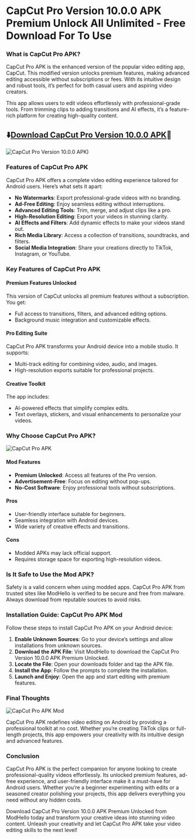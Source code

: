 # CapCut Pro Version 10.0.0 APK Premium Unlock All Unlimited - Free Download For To Use

### What is CapCut Pro APK?  
CapCut Pro APK is the enhanced version of the popular video editing app, CapCut. This modified version unlocks premium features, making advanced editing accessible without subscriptions or fees. With its intuitive design and robust tools, it’s perfect for both casual users and aspiring video creators.  

This app allows users to edit videos effortlessly with professional-grade tools. From trimming clips to adding transitions and AI effects, it’s a feature-rich platform for creating high-quality content.  

## ⬇️[Download CapCut Pro Version 10.0.0 APK](https://modhello.com/capcut/)📲
![CapCut Pro Version 10.0.0 APK)](https://github.com/user-attachments/assets/90c3d874-b146-49a9-887c-ba66f52e7465)


### Features of CapCut Pro APK  
CapCut Pro APK offers a complete video editing experience tailored for Android users. Here’s what sets it apart:  

- **No Watermarks**: Export professional-grade videos with no branding.  
- **Ad-Free Editing**: Enjoy seamless editing without interruptions.  
- **Advanced Editing Tools**: Trim, merge, and adjust clips like a pro.  
- **High-Resolution Editing**: Export your videos in stunning clarity.  
- **AI Effects and Filters**: Add dynamic effects to make your videos stand out.  
- **Rich Media Library**: Access a collection of transitions, soundtracks, and filters.  
- **Social Media Integration**: Share your creations directly to TikTok, Instagram, or YouTube.  


### Key Features of CapCut Pro APK  

#### **Premium Features Unlocked**  
This version of CapCut unlocks all premium features without a subscription. You get:  
- Full access to transitions, filters, and advanced editing options.  
- Background music integration and customizable effects.  

#### **Pro Editing Suite**  
CapCut Pro APK transforms your Android device into a mobile studio. It supports:  
- Multi-track editing for combining video, audio, and images.  
- High-resolution exports suitable for professional projects.  

#### **Creative Toolkit**  
The app includes:  
- AI-powered effects that simplify complex edits.  
- Text overlays, stickers, and visual enhancements to personalize your videos.  


### Why Choose CapCut Pro APK?  

![CapCut Pro APK](https://github.com/user-attachments/assets/bb0b9d7f-78ed-4316-8231-8b7d64a0962d)


#### **Mod Features**  
- **Premium Unlocked**: Access all features of the Pro version.  
- **Advertisement-Free**: Focus on editing without pop-ups.  
- **No-Cost Software**: Enjoy professional tools without subscriptions.  

#### **Pros**  
- User-friendly interface suitable for beginners.  
- Seamless integration with Android devices.  
- Wide variety of creative effects and transitions.  

#### **Cons**  
- Modded APKs may lack official support.  
- Requires storage space for exporting high-resolution videos.  


### Is It Safe to Use the Mod APK?  
Safety is a valid concern when using modded apps. CapCut Pro APK from trusted sites like ModHello is verified to be secure and free from malware. Always download from reputable sources to avoid risks.  


### Installation Guide: CapCut Pro APK Mod  

Follow these steps to install CapCut Pro APK on your Android device:  
1. **Enable Unknown Sources**: Go to your device’s settings and allow installations from unknown sources.  
2. **Download the APK File**: Visit ModHello to download the CapCut Pro Version 10.0.0 APK Premium Unlocked.  
3. **Locate the File**: Open your downloads folder and tap the APK file.  
4. **Install the App**: Follow the prompts to complete the installation.  
5. **Launch and Enjoy**: Open the app and start editing with premium features.  


### Final Thoughts  

![CapCut Pro APK Mod](https://github.com/user-attachments/assets/4ebb8153-646a-4cf9-b207-0d5d5c961232)


CapCut Pro APK redefines video editing on Android by providing a professional toolkit at no cost. Whether you’re creating TikTok clips or full-length projects, this app empowers your creativity with its intuitive design and advanced features.
### Conclusion  

CapCut Pro APK is the perfect companion for anyone looking to create professional-quality videos effortlessly. Its unlocked premium features, ad-free experience, and user-friendly interface make it a must-have for Android users. Whether you’re a beginner experimenting with edits or a seasoned creator polishing your projects, this app delivers everything you need without any hidden costs.  

Download CapCut Pro Version 10.0.0 APK Premium Unlocked from ModHello today and transform your creative ideas into stunning video content. Unleash your creativity and let CapCut Pro APK take your video editing skills to the next level!  
